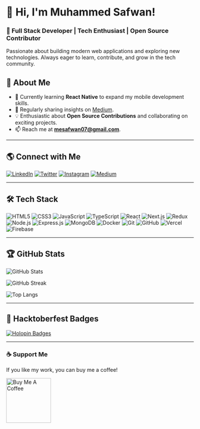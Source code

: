 # 👋 Hi, I'm Muhammed Safwan!

### 🚀 Full Stack Developer | Tech Enthusiast | Open Source Contributor

Passionate about building modern web applications and exploring new technologies. Always eager to learn, contribute, and grow in the tech community.

## 📌 About Me
- 🌱 Currently learning **React Native** to expand my mobile development skills.
- 📝 Regularly sharing insights on [Medium](https://medium.com/@mesafwan07).
- 💡 Enthusiastic about **Open Source Contributions** and collaborating on exciting projects.
- 📫 Reach me at **mesafwan07@gmail.com**.

---

## 🌎 Connect with Me

[![LinkedIn](https://img.shields.io/badge/LinkedIn-0077B5?style=for-the-badge&logo=linkedin&logoColor=white)](https://linkedin.com/in/muhammed-safwan-1bab1b25b) 
[![Twitter](https://img.shields.io/badge/Twitter-1DA1F2?style=for-the-badge&logo=twitter&logoColor=white)](https://x.com/me_safwan_07) 
[![Instagram](https://img.shields.io/badge/Instagram-E4405F?style=for-the-badge&logo=instagram&logoColor=white)](https://instagram.com/me_safwan_07) 
[![Medium](https://img.shields.io/badge/Medium-000000?style=for-the-badge&logo=medium&logoColor=white)](https://medium.com/@mesafwan07)

---

## 🛠 Tech Stack

![HTML5](https://img.shields.io/badge/HTML5-E34F26?style=for-the-badge&logo=html5&logoColor=white) 
![CSS3](https://img.shields.io/badge/CSS3-1572B6?style=for-the-badge&logo=css3&logoColor=white) 
![JavaScript](https://img.shields.io/badge/JavaScript-F7DF1E?style=for-the-badge&logo=javascript&logoColor=black) 
![TypeScript](https://img.shields.io/badge/TypeScript-007ACC?style=for-the-badge&logo=typescript&logoColor=white) 
![React](https://img.shields.io/badge/React-20232a?style=for-the-badge&logo=react&logoColor=61DAFB) 
![Next.js](https://img.shields.io/badge/Next.js-000000?style=for-the-badge&logo=nextdotjs&logoColor=white) 
![Redux](https://img.shields.io/badge/Redux-764ABC?style=for-the-badge&logo=redux&logoColor=white) 
![Node.js](https://img.shields.io/badge/Node.js-43853D?style=for-the-badge&logo=node.js&logoColor=white) 
![Express.js](https://img.shields.io/badge/Express.js-000000?style=for-the-badge&logo=express&logoColor=white) 
![MongoDB](https://img.shields.io/badge/MongoDB-4EA94B?style=for-the-badge&logo=mongodb&logoColor=white) 
![Docker](https://img.shields.io/badge/Docker-2496ED?style=for-the-badge&logo=docker&logoColor=white) 
![Git](https://img.shields.io/badge/Git-F05032?style=for-the-badge&logo=git&logoColor=white) 
![GitHub](https://img.shields.io/badge/GitHub-181717?style=for-the-badge&logo=github&logoColor=white) 
![Vercel](https://img.shields.io/badge/Vercel-000000?style=for-the-badge&logo=vercel&logoColor=white) 
![Firebase](https://img.shields.io/badge/Firebase-FFCA28?style=for-the-badge&logo=firebase&logoColor=black) 

---

## 🏆 GitHub Stats

![GitHub Stats](https://github-readme-stats.vercel.app/api?username=me-safwan-07&theme=radical&hide_border=false&include_all_commits=false&count_private=false)

![GitHub Streak](https://github-readme-streak-stats.herokuapp.com/?user=me-safwan-07&theme=radical&hide_border=false)

![Top Langs](https://github-readme-stats.vercel.app/api/top-langs/?username=me-safwan-07&theme=radical&hide_border=false&layout=compact)

---

## 🎉 Hacktoberfest Badges
[![Holopin Badges](https://holopin.me/mesafwan07)](https://holopin.io/@mesafwan07)

---

### ☕ Support Me
If you like my work, you can buy me a coffee! 

<a href="https://www.buymeacoffee.com/mesafwan07y" target="_blank">
    <img src="https://cdn.buymeacoffee.com/buttons/v2/default-yellow.png" alt="Buy Me A Coffee" width="120" />
</a>
